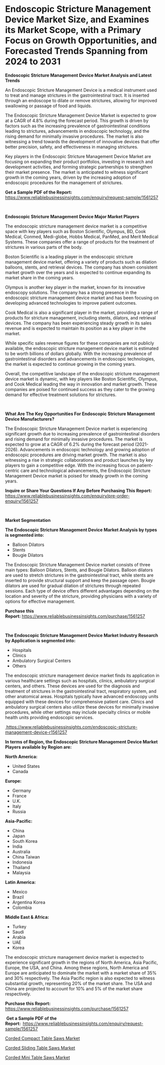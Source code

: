 <p><h1>Endoscopic Stricture Management Device Market Size, and Examines its Market Scope, with a Primary Focus on Growth Opportunities, and Forecasted Trends Spanning from 2024 to 2031</h1></p><p><strong>Endoscopic Stricture Management Device Market Analysis and Latest Trends</strong></p>
<p><p>An Endoscopic Stricture Management Device is a medical instrument used to treat and manage strictures in the gastrointestinal tract. It is inserted through an endoscope to dilate or remove strictures, allowing for improved swallowing or passage of food and liquids.</p><p>The Endoscopic Stricture Management Device Market is expected to grow at a CAGR of 4.8% during the forecast period. This growth is driven by factors such as the increasing prevalence of gastrointestinal conditions leading to strictures, advancements in endoscopic technology, and the rising demand for minimally invasive procedures. The market is also witnessing a trend towards the development of innovative devices that offer better precision, safety, and effectiveness in managing strictures.</p><p>Key players in the Endoscopic Stricture Management Device Market are focusing on expanding their product portfolios, investing in research and development activities, and forming strategic partnerships to strengthen their market presence. The market is anticipated to witness significant growth in the coming years, driven by the increasing adoption of endoscopic procedures for the management of strictures.</p></p>
<p><strong>Get a Sample PDF of the Report:&nbsp;</strong> <a href="https://www.reliablebusinessinsights.com/enquiry/request-sample/1561257">https://www.reliablebusinessinsights.com/enquiry/request-sample/1561257</a></p>
<p>&nbsp;</p>
<p><strong>Endoscopic Stricture Management Device Major Market Players</strong></p>
<p><p>The endoscopic stricture management device market is a competitive space with key players such as Boston Scientific, Olympus, BD, Cook Medical, Conmed, Medi-globe, Hobbs Medical, PanMed, and Merit Medical Systems. These companies offer a range of products for the treatment of strictures in various parts of the body.</p><p>Boston Scientific is a leading player in the endoscopic stricture management device market, offering a variety of products such as dilation balloons, stents, and retrieval devices. The company has shown consistent market growth over the years and is expected to continue expanding its market share in the coming years.</p><p>Olympus is another key player in the market, known for its innovative endoscopy solutions. The company has a strong presence in the endoscopic stricture management device market and has been focusing on developing advanced technologies to improve patient outcomes.</p><p>Cook Medical is also a significant player in the market, providing a range of products for stricture management, including stents, dilators, and retrieval devices. The company has been experiencing steady growth in its sales revenue and is expected to maintain its position as a key player in the market.</p><p>While specific sales revenue figures for these companies are not publicly available, the endoscopic stricture management device market is estimated to be worth billions of dollars globally. With the increasing prevalence of gastrointestinal disorders and advancements in endoscopic technologies, the market is expected to continue growing in the coming years.</p><p>Overall, the competitive landscape of the endoscopic stricture management device market is dynamic, with key players like Boston Scientific, Olympus, and Cook Medical leading the way in innovation and market growth. These companies are poised for continued success as they cater to the growing demand for effective treatment solutions for strictures.</p></p>
<p>&nbsp;</p>
<p><strong>What Are The Key Opportunities For Endoscopic Stricture Management Device Manufacturers?</strong></p>
<p><p>The Endoscopic Stricture Management Device market is experiencing significant growth due to increasing prevalence of gastrointestinal disorders and rising demand for minimally invasive procedures. The market is expected to grow at a CAGR of 6.2% during the forecast period (2021-2026). Advancements in endoscopic technology and growing adoption of endoscopic procedures are driving market growth. The market is also witnessing a rise in strategic collaborations and product launches by key players to gain a competitive edge. With the increasing focus on patient-centric care and technological advancements, the Endoscopic Stricture Management Device market is poised for steady growth in the coming years.</p></p>
<p><strong>Inquire or Share Your Questions If Any Before Purchasing This Report:</strong> <a href="https://www.reliablebusinessinsights.com/enquiry/pre-order-enquiry/1561257">https://www.reliablebusinessinsights.com/enquiry/pre-order-enquiry/1561257</a></p>
<p>&nbsp;</p>
<p><strong>Market Segmentation</strong></p>
<p><strong>The Endoscopic Stricture Management Device Market Analysis by types is segmented into:</strong></p>
<p><ul><li>Balloon Dilators</li><li>Stents</li><li>Bougie Dilators</li></ul></p>
<p><p>The Endoscopic Stricture Management Device market consists of three main types: Balloon Dilators, Stents, and Bougie Dilators. Balloon dilators are used to stretch strictures in the gastrointestinal tract, while stents are inserted to provide structural support and keep the passage open. Bougie dilators are used for gradual dilation of strictures through repeated sessions. Each type of device offers different advantages depending on the location and severity of the stricture, providing physicians with a variety of options for effective management.</p></p>
<p><strong>Purchase this Report:&nbsp;</strong><a href="https://www.reliablebusinessinsights.com/purchase/1561257">https://www.reliablebusinessinsights.com/purchase/1561257</a></p>
<p>&nbsp;</p>
<p><strong>The Endoscopic Stricture Management Device Market Industry Research by Application is segmented into:</strong></p>
<p><ul><li>Hospitals</li><li>Clinics</li><li>Ambulatory Surgical Centers</li><li>Others</li></ul></p>
<p><p>The endoscopic stricture management device market finds its application in various healthcare settings such as hospitals, clinics, ambulatory surgical centers, and others. These devices are used for the diagnosis and treatment of strictures in the gastrointestinal tract, respiratory system, and other anatomical areas. Hospitals typically have advanced endoscopy units equipped with these devices for comprehensive patient care. Clinics and ambulatory surgical centers also utilize these devices for minimally invasive procedures, while other settings may include specialty clinics or mobile health units providing endoscopic services.</p></p>
<p><a href="https://www.reliablebusinessinsights.com/endoscopic-stricture-management-device-r1561257">&nbsp;https://www.reliablebusinessinsights.com/endoscopic-stricture-management-device-r1561257</a></p>
<p><strong>In terms of Region, the Endoscopic Stricture Management Device Market Players available by Region are:</strong></p>
<p>
    <p> <strong> North America: </strong>
        <ul>
            <li>United States</li>
            <li>Canada</li>
        </ul>
        </p> 
    <p> <strong> Europe: </strong>
        <ul>
            <li>Germany</li>
            <li>France</li>
            <li>U.K.</li>
            <li>Italy</li>
            <li>Russia</li>
        </ul>
        </p> 
    <p> <strong> Asia-Pacific: </strong>
        <ul>
            <li>China</li>
            <li>Japan</li>
            <li>South Korea</li>
            <li>India</li>
            <li>Australia</li>
            <li>China Taiwan</li>
            <li>Indonesia</li>
            <li>Thailand</li>
            <li>Malaysia</li>
        </ul>
        </p> 
    <p> <strong> Latin America: </strong>
        <ul>
            <li>Mexico</li>
            <li>Brazil</li>
            <li>Argentina Korea</li>
            <li>Colombia</li>
        </ul>
        </p> 
    <p> <strong> Middle East & Africa: </strong>
        <ul>
            <li>Turkey</li>
            <li>Saudi</li>
            <li>Arabia</li>
            <li>UAE</li>
            <li>Korea</li>
        </ul>
    </p>
    </p>
<p><p>The endoscopic stricture management device market is expected to experience significant growth in the regions of North America, Asia Pacific, Europe, the USA, and China. Among these regions, North America and Europe are anticipated to dominate the market with a market share of 35% and 30% respectively. The Asia Pacific region is also expected to witness substantial growth, representing 20% of the market share. The USA and China are projected to account for 10% and 5% of the market share respectively.</p></p>
<p><strong>Purchase this Report: </strong><a href="https://www.reliablebusinessinsights.com/purchase/1561257">https://www.reliablebusinessinsights.com/purchase/1561257</a></p>
<p>&nbsp;<strong>Get a Sample PDF of the Report:&nbsp;&nbsp;</strong><a href="https://www.reliablebusinessinsights.com/enquiry/request-sample/1561257">https://www.reliablebusinessinsights.com/enquiry/request-sample/1561257</a></p>
<p><strong></strong></p>
<p><p><a href="https://github.com/vregtldg37/Market-Research-Report-List-1/blob/main/corded-compact-table-saws-market.md">Corded Compact Table Saws Market</a></p><p><a href="https://github.com/syaifulanwaramsyori/Market-Research-Report-List-1/blob/main/corded-sliding-table-saws-market.md">Corded Sliding Table Saws Market</a></p><p><a href="https://github.com/labibmmn112/Market-Research-Report-List-1/blob/main/corded-mini-table-saws-market.md">Corded Mini Table Saws Market</a></p></p>
